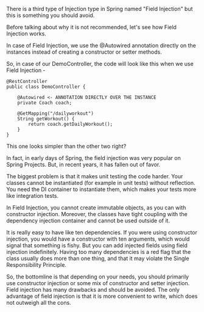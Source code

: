 There is a third type of Injection type in Spring named "Field Injection" but this is something you should avoid. 

Before talking about why it is not recommended, let's see how Field Injection works.

In case of Field Injection, we use the @Autowired annotation directly on the instances instead of creating a constructor or setter methods.

So, in case of our DemoController, the code will look like this when we use Field Injection - 

    @RestController
    public class DemoController {

        @Autowired <- ANNOTATION DIRECTLY OVER THE INSTANCE
        private Coach coach;

        @GetMapping("/dailyworkout")
        String getWorkout() {
            return coach.getDailyWorkout();
        }
    }

This one looks simpler than the other two right?

In fact, in early days of Spring, the field injection was very popular on Spring Projects. But, in recent years, it has fallen out of favor.

The biggest problem is that it makes unit testing the code harder.
Your classes cannot be instantiated (for example in unit tests) without reflection. You need the DI container to instantiate them, which makes your tests more like integration tests.


In Field Injection, you cannot create immutable objects, as you can with constructor injection. Moreover, the classes have tight coupling with the dependency injection container and cannot be used outside of it.

It is really easy to have like ten dependencies. If you were using constructor injection, you would have a constructor with ten arguments, which would signal that something is fishy. But you can add injected fields using field injection indefinitely. Having too many dependencies is a red flag that the class usually does more than one thing, and that it may violate the Single Responsibility Principle.

So, the bottomline is that depending on your needs, you should primarily use constructor injection or some mix of constructor and setter injection. Field injection has many drawbacks and should be avoided. The only advantage of field injection is that it is more convenient to write, which does not outweigh all the cons.

